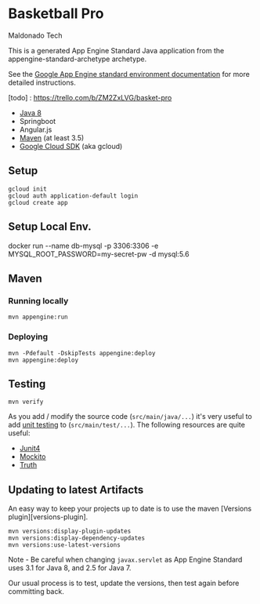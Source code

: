 Basketball Pro
============================

Maldonado Tech

This is a generated App Engine Standard Java application from the appengine-standard-archetype archetype.

See the [Google App Engine standard environment documentation][ae-docs] for more
detailed instructions.

[ae-docs]: https://cloud.google.com/appengine/docs/java/
[todo] : https://trello.com/b/ZM2ZxLVG/basket-pro


* [Java 8](http://www.oracle.com/technetwork/java/javase/downloads/index.html)
* Springboot
* Angular.js
* [Maven](https://maven.apache.org/download.cgi) (at least 3.5)
* [Google Cloud SDK](https://cloud.google.com/sdk/) (aka gcloud)

## Setup

    gcloud init
    gcloud auth application-default login
    gcloud create app


## Setup Local Env.

   docker run --name db-mysql -p 3306:3306 -e MYSQL_ROOT_PASSWORD=my-secret-pw -d mysql:5.6



## Maven
### Running locally

    mvn appengine:run

### Deploying

    mvn -Pdefault -DskipTests appengine:deploy
    mvn appengine:deploy

## Testing

    mvn verify

As you add / modify the source code (`src/main/java/...`) it's very useful to add
[unit testing](https://cloud.google.com/appengine/docs/java/tools/localunittesting)
to (`src/main/test/...`).  The following resources are quite useful:

* [Junit4](http://junit.org/junit4/)
* [Mockito](http://mockito.org/)
* [Truth](http://google.github.io/truth/)

## Updating to latest Artifacts

An easy way to keep your projects up to date is to use the maven [Versions plugin][versions-plugin].

    mvn versions:display-plugin-updates
    mvn versions:display-dependency-updates
    mvn versions:use-latest-versions

Note - Be careful when changing `javax.servlet` as App Engine Standard uses 3.1 for Java 8, and 2.5
for Java 7.

Our usual process is to test, update the versions, then test again before committing back.

[plugin]: http://www.mojohaus.org/versions-maven-plugin/
